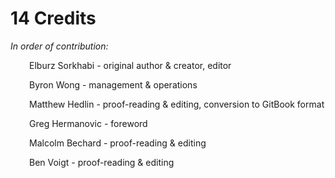 
# 14 Credits

*In order of contribution:*
<p style="margin-left: 30px">
Elburz Sorkhabi - original author & creator, editor
</p>
<p style="margin-left: 30px">
Byron Wong - management & operations
</p>
<p style="margin-left: 30px">
Matthew Hedlin - proof-reading & editing, conversion to GitBook format
</p>
<p style="margin-left: 30px">
Greg Hermanovic - foreword
</p>
<p style="margin-left: 30px">
Malcolm Bechard - proof-reading & editing
</p>
<p style="margin-left: 30px">
Ben Voigt - proof-reading & editing
</p>